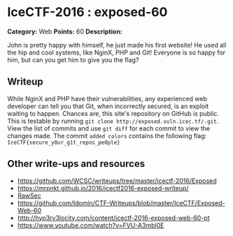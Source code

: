 # IceCTF-2016 : exposed-60

**Category:** Web
**Points:** 60
**Description:**

John is pretty happy with himself, he just made his first website! He used all the hip and cool systems, like NginX, PHP and Git! Everyone is so happy for him, but can you get him to give you the flag?

## Writeup

While NginX and PHP have their vulnerabilities, any experienced web developer can tell you that Git, when incorrectly secured, is an exploit waiting to happen. Chances are, this site's repository on GitHub is public. This is testable by running `git clone http://exposed.vuln.icec.tf/.git`. View the list of commits and use `git diff` for each commit to view the changes made. The commit `added colors` contains the following flag: `IceCTF{secure_y0ur_g1t_repos_pe0ple}`

## Other write-ups and resources

* https://github.com/WCSC/writeups/tree/master/icectf-2016/Exposed
* https://mrpnkt.github.io/2016/icectf2016-exposed-writeup/
* [RawSec](https://rawsec.ml/en/IceCTF-60-Exposed-Web/)
* https://github.com/Idomin/CTF-Writeups/blob/master/IceCTF/Exposed-Web-60
* http://hyp3rv3locity.com/content/icectf-2016-exposed-web-60-pt
* https://www.youtube.com/watch?v=FVU-A3mbl0E
